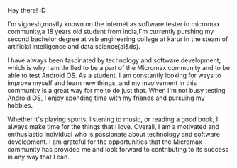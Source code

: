 Hey there! :D

I'm vignesh,mostly known on the internet as software tester in micromax community,a 18 years old student from india,I'm currently purshing my second bachelor degree at vsb engineering college at karur in the steam of artificial intelligence and data science(ai&ds).

I have always been fascinated by technology and software development, which is why I am thrilled to be a part of the Micromax community and to be able to test Android OS. As a student, I am constantly looking for ways to improve myself and learn new things, and my involvement in this community is a great way for me to do just that. When I'm not busy testing Android OS, I enjoy spending time with my friends and pursuing my hobbies.

Whether it's playing sports, listening to music, or reading a good book, I always make time for the things that I love. Overall, I am a motivated and enthusiastic individual who is passionate about technology and software development. I am grateful for the opportunities that the Micromax community has provided me and look forward to contributing to its success in any way that I can.
